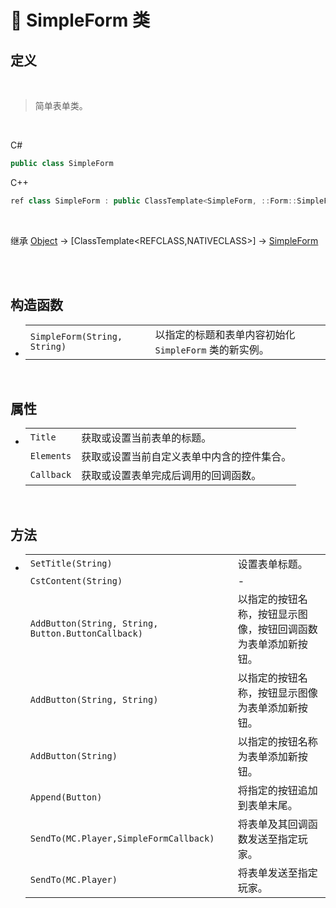 # 🔖 SimpleForm 类

## 定义

<br>

> 简单表单类。

<br>

C#
```cs
public class SimpleForm
```
C++
```cpp
ref class SimpleForm : public ClassTemplate<SimpleForm, ::Form::SimpleForm>, public FormImpl
```
<br>

继承 [Object](https://docs.microsoft.com/zh-cn/DotNET/api/system.object?view=net-6.0) → [ClassTemplate<REFCLASS,NATIVECLASS>] → [SimpleForm](zh_CN/NET/APIs/Namespace/LiteLoader.Form/Class/SimpleForm.md)

<br>

<br>

## 构造函数
- 
    |||
    |-|-|
    |`SimpleForm(String, String)`|以指定的标题和表单内容初始化 `SimpleForm` 类的新实例。|

<br>

##  属性
- 
    |||
    |-|-|
    |`Title`|获取或设置当前表单的标题。|
    |`Elements`|获取或设置当前自定义表单中内含的控件集合。|
    |`Callback`|获取或设置表单完成后调用的回调函数。|

<br>

##  方法
- 
    |||
    |-|-|
    |`SetTitle(String)`|设置表单标题。|
    |`CstContent(String)`|-|
    |`AddButton(String, String, Button.ButtonCallback)`|以指定的按钮名称，按钮显示图像，按钮回调函数为表单添加新按钮。|
    |`AddButton(String, String)`|以指定的按钮名称，按钮显示图像为表单添加新按钮。|
    |`AddButton(String)`|以指定的按钮名称为表单添加新按钮。|
    |`Append(Button)`|将指定的按钮追加到表单末尾。|
    |`SendTo(MC.Player,SimpleFormCallback)`|将表单及其回调函数发送至指定玩家。|
    |`SendTo(MC.Player)`|将表单发送至指定玩家。|



